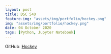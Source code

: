 ```yaml
---
layout: post
title: DSC 540
feature-img: "assets/img/portfolio/hockey.png"
img: "assets/img/portfolio/hockey.png"
date: 04 October 2020
tags: [Python, Jupyter Notebook]
---
```

GitHub: 
[Hockey](https://github.com/knmoses/DSC540)
